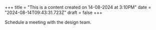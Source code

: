 +++
title = "This is a content created on 14-08-2024 at 3:10PM"
date = "2024-08-14T09:43:31.723Z"
draft = false
+++

  Schedule a meeting with the design team.
        